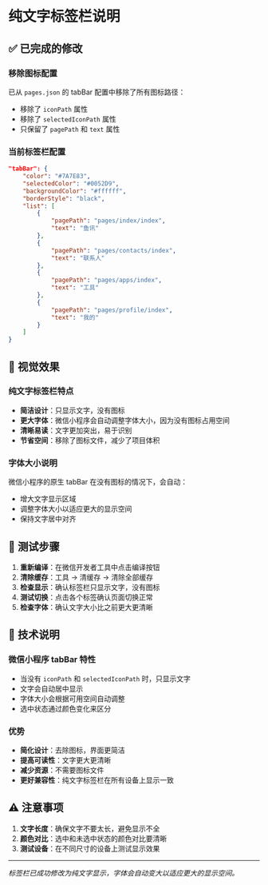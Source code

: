 # 纯文字标签栏说明

## ✅ 已完成的修改

### 移除图标配置
已从 `pages.json` 的 tabBar 配置中移除了所有图标路径：
- 移除了 `iconPath` 属性
- 移除了 `selectedIconPath` 属性
- 只保留了 `pagePath` 和 `text` 属性

### 当前标签栏配置
```json
"tabBar": {
    "color": "#7A7E83",
    "selectedColor": "#0052D9",
    "backgroundColor": "#ffffff", 
    "borderStyle": "black",
    "list": [
        {
            "pagePath": "pages/index/index",
            "text": "鱼讯"
        },
        {
            "pagePath": "pages/contacts/index",
            "text": "联系人"
        },
        {
            "pagePath": "pages/apps/index", 
            "text": "工具"
        },
        {
            "pagePath": "pages/profile/index",
            "text": "我的"
        }
    ]
}
```

## 🎨 视觉效果

### 纯文字标签栏特点
- **简洁设计**：只显示文字，没有图标
- **更大字体**：微信小程序会自动调整字体大小，因为没有图标占用空间
- **清晰易读**：文字更加突出，易于识别
- **节省空间**：移除了图标文件，减少了项目体积

### 字体大小说明
微信小程序的原生 tabBar 在没有图标的情况下，会自动：
- 增大文字显示区域
- 调整字体大小以适应更大的显示空间
- 保持文字居中对齐

## 📱 测试步骤

1. **重新编译**：在微信开发者工具中点击编译按钮
2. **清除缓存**：工具 → 清缓存 → 清除全部缓存
3. **检查显示**：确认标签栏只显示文字，没有图标
4. **测试切换**：点击各个标签确认页面切换正常
5. **检查字体**：确认文字大小比之前更大更清晰

## 🔧 技术说明

### 微信小程序 tabBar 特性
- 当没有 `iconPath` 和 `selectedIconPath` 时，只显示文字
- 文字会自动居中显示
- 字体大小会根据可用空间自动调整
- 选中状态通过颜色变化来区分

### 优势
- **简化设计**：去除图标，界面更简洁
- **提高可读性**：文字更大更清晰
- **减少资源**：不需要图标文件
- **更好兼容性**：纯文字标签栏在所有设备上显示一致

## ⚠️ 注意事项

1. **文字长度**：确保文字不要太长，避免显示不全
2. **颜色对比**：选中和未选中状态的颜色对比要清晰
3. **测试设备**：在不同尺寸的设备上测试显示效果

---
*标签栏已成功修改为纯文字显示，字体会自动变大以适应更大的显示空间。*

